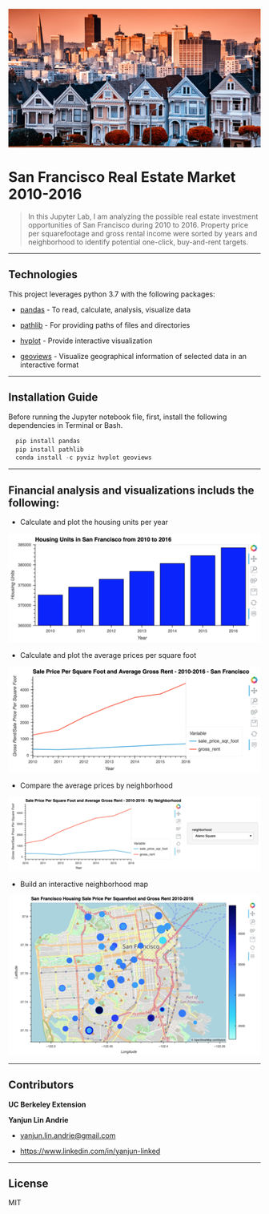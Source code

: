 ![mainpic](Images/mainpic.png)
# San Francisco Real Estate Market 2010-2016

>In this Jupyter Lab, I am analyzing the possible real estate investment opportunities of San Francisco during 2010 to 2016. Property price per squarefootage and gross rental income were sorted by years and neighborhood to identify potential one-click, buy-and-rent targets.

---

## Technologies
This project leverages python 3.7 with the following packages:

* [pandas](https://pandas.pydata.org/docs/getting_started/overview.html) - To read, calculate, analysis, visualize data

* [pathlib](https://docs.python.org/3/library/pathlib.html) - For providing paths of files and directories

* [hvplot](https://hvplot.holoviz.org/) - Provide interactive visualization

* [geoviews](https://malouche.github.io/notebooks/geoviews.html) - Visualize geographical information of selected data in an interactive format

---

## Installation Guide

Before running the Jupyter notebook file, first, install the following dependencies in Terminal or Bash.

```python
  pip install pandas
  pip install pathlib
  conda install -c pyviz hvplot geoviews
```

---
## Financial analysis and visualizations includs the following:
    
* Calculate and plot the housing units per year

![housing_unit_by_year](Images/housing_unit_by_year.png)

* Calculate and plot the average prices per square foot

![rent_price](Images/rent_price.png)

* Compare the average prices by neighborhood

![neighborhood_pricing](Images/neighborhood_pricing.png)

* Build an interactive neighborhood map

![pointplot](Images/pointplot.png)

---
## Contributors

**UC Berkeley Extension**

**Yanjun Lin Andrie**

* yanjun.lin.andrie@gmail.com

* https://www.linkedin.com/in/yanjun-linked

---

## License

MIT
 
